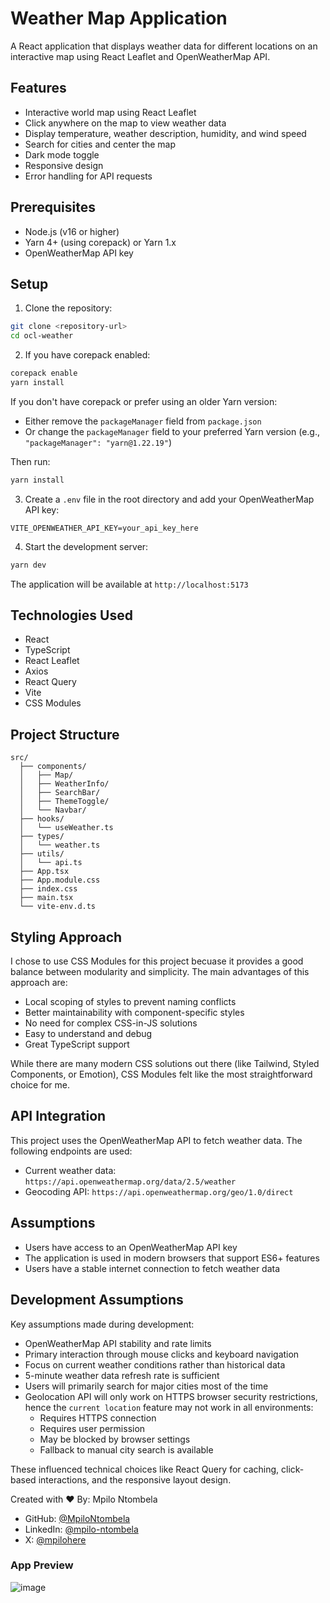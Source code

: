 # Weather Map Application

A React application that displays weather data for different locations on an interactive map using React Leaflet and OpenWeatherMap API.

## Features

- Interactive world map using React Leaflet
- Click anywhere on the map to view weather data
- Display temperature, weather description, humidity, and wind speed
- Search for cities and center the map
- Dark mode toggle
- Responsive design
- Error handling for API requests

## Prerequisites

- Node.js (v16 or higher)
- Yarn 4+ (using corepack) or Yarn 1.x
- OpenWeatherMap API key

## Setup

1. Clone the repository:
```bash
git clone <repository-url>
cd ocl-weather
```

2. If you have corepack enabled:
```bash
corepack enable
yarn install
```

If you don't have corepack or prefer using an older Yarn version:
- Either remove the `packageManager` field from `package.json`
- Or change the `packageManager` field to your preferred Yarn version (e.g., `"packageManager": "yarn@1.22.19"`)

Then run:
```bash
yarn install
```

3. Create a `.env` file in the root directory and add your OpenWeatherMap API key:
```
VITE_OPENWEATHER_API_KEY=your_api_key_here
```

4. Start the development server:
```bash
yarn dev
```

The application will be available at `http://localhost:5173`

## Technologies Used

- React
- TypeScript
- React Leaflet
- Axios
- React Query
- Vite
- CSS Modules

## Project Structure

```
src/
  ├── components/
  │   ├── Map/
  │   ├── WeatherInfo/
  │   ├── SearchBar/
  │   ├── ThemeToggle/
  │   └── Navbar/
  ├── hooks/
  │   └── useWeather.ts
  ├── types/
  │   └── weather.ts
  ├── utils/
  │   └── api.ts
  ├── App.tsx
  ├── App.module.css
  ├── index.css
  ├── main.tsx
  └── vite-env.d.ts
```

## Styling Approach

I chose to use CSS Modules for this project becuase it provides a good balance between modularity and simplicity. The main advantages of this approach are:

- Local scoping of styles to prevent naming conflicts
- Better maintainability with component-specific styles
- No need for complex CSS-in-JS solutions
- Easy to understand and debug
- Great TypeScript support

While there are many modern CSS solutions out there (like Tailwind, Styled Components, or Emotion), CSS Modules felt like the most straightforward choice for me.

## API Integration

This project uses the OpenWeatherMap API to fetch weather data. The following endpoints are used:
- Current weather data: `https://api.openweathermap.org/data/2.5/weather`
- Geocoding API: `https://api.openweathermap.org/geo/1.0/direct`

## Assumptions

- Users have access to an OpenWeatherMap API key
- The application is used in modern browsers that support ES6+ features
- Users have a stable internet connection to fetch weather data

## Development Assumptions

Key assumptions made during development:

- OpenWeatherMap API stability and rate limits
- Primary interaction through mouse clicks and keyboard navigation
- Focus on current weather conditions rather than historical data
- 5-minute weather data refresh rate is sufficient
- Users will primarily search for major cities most of the time
- Geolocation API will only work on HTTPS browser security restrictions, hence the `current location` feature may not work in all environments:
  - Requires HTTPS connection
  - Requires user permission
  - May be blocked by browser settings
  - Fallback to manual city search is available

These influenced technical choices like React Query for caching, click-based interactions, and the responsive layout design.


Created with ❤️ By: Mpilo Ntombela
- GitHub: [@MpiloNtombela](https://github.com/MpiloNtombela)
- LinkedIn: [@mpilo-ntombela](https://linkedin.com/in/mpilo-ntombela)
- X: [@mpilohere](https://x.com/mpilohere)

### App Preview
![image](https://github.com/user-attachments/assets/85fe5449-268b-4ed9-b6c8-c9a34b44785e)

